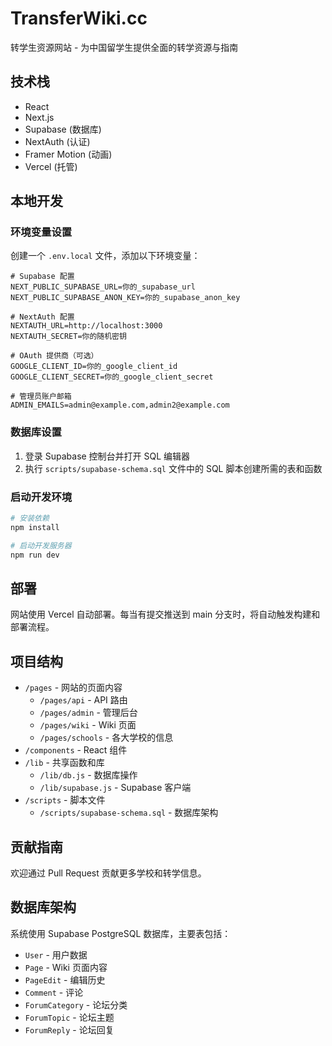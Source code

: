 # TransferWiki.cc

转学生资源网站 - 为中国留学生提供全面的转学资源与指南

## 技术栈

- React
- Next.js
- Supabase (数据库)
- NextAuth (认证)
- Framer Motion (动画)
- Vercel (托管)

## 本地开发

### 环境变量设置

创建一个 `.env.local` 文件，添加以下环境变量：

```
# Supabase 配置
NEXT_PUBLIC_SUPABASE_URL=你的_supabase_url
NEXT_PUBLIC_SUPABASE_ANON_KEY=你的_supabase_anon_key

# NextAuth 配置
NEXTAUTH_URL=http://localhost:3000
NEXTAUTH_SECRET=你的随机密钥

# OAuth 提供商（可选）
GOOGLE_CLIENT_ID=你的_google_client_id
GOOGLE_CLIENT_SECRET=你的_google_client_secret

# 管理员账户邮箱
ADMIN_EMAILS=admin@example.com,admin2@example.com
```

### 数据库设置

1. 登录 Supabase 控制台并打开 SQL 编辑器
2. 执行 `scripts/supabase-schema.sql` 文件中的 SQL 脚本创建所需的表和函数

### 启动开发环境

```bash
# 安装依赖
npm install

# 启动开发服务器
npm run dev
```

## 部署

网站使用 Vercel 自动部署。每当有提交推送到 main 分支时，将自动触发构建和部署流程。

## 项目结构

- `/pages` - 网站的页面内容
  - `/pages/api` - API 路由
  - `/pages/admin` - 管理后台
  - `/pages/wiki` - Wiki 页面
  - `/pages/schools` - 各大学校的信息
- `/components` - React 组件
- `/lib` - 共享函数和库
  - `/lib/db.js` - 数据库操作
  - `/lib/supabase.js` - Supabase 客户端
- `/scripts` - 脚本文件
  - `/scripts/supabase-schema.sql` - 数据库架构
  
## 贡献指南

欢迎通过 Pull Request 贡献更多学校和转学信息。

## 数据库架构

系统使用 Supabase PostgreSQL 数据库，主要表包括：

- `User` - 用户数据
- `Page` - Wiki 页面内容
- `PageEdit` - 编辑历史
- `Comment` - 评论
- `ForumCategory` - 论坛分类
- `ForumTopic` - 论坛主题
- `ForumReply` - 论坛回复